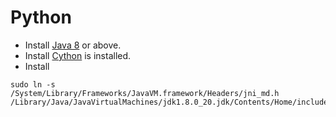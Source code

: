 # Python

* Install [Java 8](http://docs.oracle.com/javase/8/docs/technotes/guides/install/install_overview.html) or above.
* Install [Cython](http://docs.cython.org/src/quickstart/install.html) is installed.
* Install 
```
sudo ln -s /System/Library/Frameworks/JavaVM.framework/Headers/jni_md.h /Library/Java/JavaVirtualMachines/jdk1.8.0_20.jdk/Contents/Home/include/jni_md.h
```